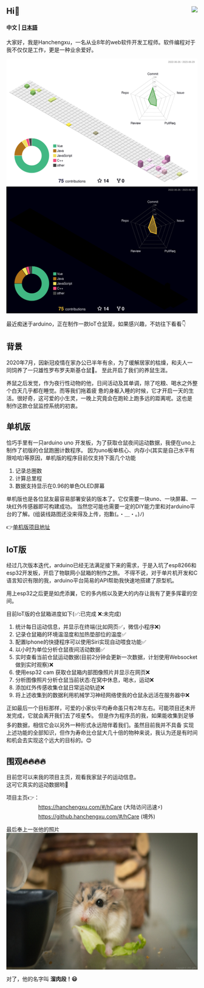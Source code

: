 Hi👋  <img align="right" src="https://komarev.com/ghpvc/?username=hanchengxu&style=flat-square"/>
-------
#### 中文 | [日本語](https://github.com/a2181745/a2181745/blob/main/README-ja.md) 
大家好，我是Hanchengxu，一名从业8年的web软件开发工程师。软件编程对于我不仅仅是工作，更是一种业余爱好。

<!-- <a href="https://github.com/hanchengxu/github-readme-stats">
<img align="center" src="https://github-readme-stats.vercel.app/api?username=hanchengxu&show_icons=true&include_all_commits=true&theme=dracula&hide_border=true" alt="Anurag's github stats" />
</a> 
<a href="https://github.com/hanchengxu/github-readme-stats">
 <img align="center" src="https://github-readme-stats.vercel.app/api/top-langs/?username=hanchengxu&layout=compact&theme=dracula&hide_border=true" />
</a> -->

![](./profile-3d-contrib/profile-season-animate.svg#gh-light-mode-only)
![](./profile-3d-contrib/profile-night-rainbow.svg#gh-dark-mode-only)


最近痴迷于arduino，正在制作一款IoT仓鼠笼，如果感兴趣，不妨往下看看👇

## 背景
2020年7月，因新冠疫情在家办公已半年有余，为了缓解居家的枯燥，和夫人一同饲养了一只雄性罗布罗夫斯基仓鼠🐹。
至此开启了我们的养鼠生涯。

养鼠之后发觉，作为夜行性动物的他，日间活动及其单调，除了吃粮、喝水之外整个白天几乎都在睡觉。而等我们拖着疲
惫的身躯入睡的时候，它才开启一天的生活。很好奇，这可爱的小生灵，一晚上究竟会在跑轮上跑多远的距离呢。这也是
制作这款仓鼠监控系统的初衷。

## 单机版
恰巧手里有一只arduino uno 开发板，为了获取仓鼠夜间运动数据，我便在uno上制作了初版的仓鼠跑圈计数程序。
因为uno板单核心、内存小(其实是自己水平有限哈哈)等原因，单机版的程序目前仅支持下面几个功能  
1. 记录总圈数  
2. 计算总里程  
3. 数据支持显示在0.96的单色OLED屏幕 

单机版也是各位鼠友最容易部署安装的版本了。它仅需要一块uno、一块屏幕、一块红外传感器即可构建成功。
当然您可能也需要一定的DIY能力里和对arduino平台的了解。(组装线路图还没来得及上传，抱歉(。・＿・。)ﾉ)

👉[单机版项目地址](https://github.com/a2181745/hamster_arduino) 

## IoT版
经过几次版本迭代，arduino已经无法满足接下来的需求，于是入坑了esp8266和esp32开发板，开启了物联网小鼠箱的制作之旅。
不得不说，对于单片机开发和C语言知识有限的我，arduino平台简易的API帮助我快速地搭建了原型机。  

用上esp32之后更是如虎添翼，它的多内核以及更大的内存让我有了更多挥霍的空间。

目前IoT版的仓鼠箱进度如下(✅:已完成 ❌:未完成)
1. 统计每日运动信息，并显示在终端(比如网页✅，微信小程序❌)
2. 记录仓鼠箱的环境温湿度和加热垫部位的温度✅
3. 配置Iphone的快捷程序可以使用Siri实现自动喂食功能✅
4. 以小时为单位分析仓鼠夜间活动数据✅
5. 实时查看当前仓鼠运动数据(目前2分钟会更新一次数据，计划使用Websocket做到实时观察)❌
6. 使用esp32 cam 获取仓鼠箱内部图像照片并显示在网页❌
7. 分析图像照片分析仓鼠当前状态:在窝中休息，喝水，运动❌
8. 添加红外传感收集仓鼠日常运动轨迹❌
10. 将上述收集到的数据利用机械学习神经网络使我的仓鼠永远活在服务器中❌

正如最后一个目标那样，可爱的小家伙平均寿命虽只有2年左右。可能项目还未开发完成，它就会离开我们去了吱星🌎。
但是作为程序员的我，如果能收集到足够多的数据，相信它会以另外一种形式永远陪伴着我们。虽然目前我并不具备
实现上述功能的全部知识，但作为寿命比仓鼠大几十倍的物种来说，我认为还是有时间和机会去实现这个远大的目标的。😊

## 围观🔥🔥🔥🔥
目前您可以来我的项目主页，观看我家鼠子的运动信息。  
这可它真实的运动数据哟💪

项目主页👉：  
 　　　　　　https://hanchengxu.com/#/hCare (大陆访问迅速⚡)  
 　　　　　　https://github.hanchengxu.com/#/hCare (境外)

最后奉上一张他的照片  
<img src="https://github.com/a2181745/hamster-esp32/blob/main/hamster.jpg" width = "600" height = "360" alt="" align=center />


对了，他的名字叫 **溜肉段！😃**

